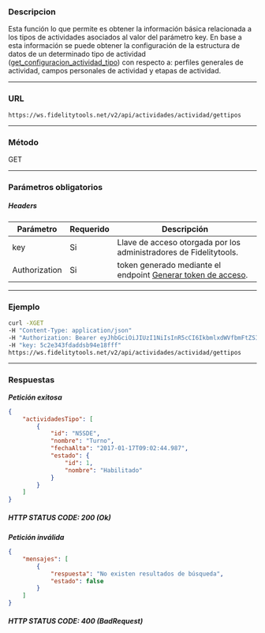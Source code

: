 ### Descripcion
Esta función lo que permite es obtener la información básica relacionada a los tipos de actividades asociados al valor del parámetro key. En base a esta información se puede obtener la configuración de la estructura de datos de un determinado tipo de actividad ([get_configuracion_actividad_tipo](https://github.com/bebeto-fidelitytools/FidelitytoolsWS/blob/master/docs/get_configuracion_actividad_tipo.md)) con respecto a: perfiles generales de actividad, campos personales de actividad y etapas de actividad.
___

### URL
` https://ws.fidelitytools.net/v2/api/actividades/actividad/gettipos `
___

### Método
GET
___
### Parámetros obligatorios

##### Headers

|Parámetro |Requerido |Descripción                 |
|----------|----------|----------------------------|
| key         | Si		 | Llave de acceso otorgada por los administradores de Fidelitytools. |
| Authorization       | Si		 | token generado mediante el endpoint [Generar token de acceso](https://github.com/bebeto-fidelitytools/FidelitytoolsWS/blob/master/docs/autenticaci%C3%B3n.md). |

___
### Ejemplo
```bash
curl -XGET 
-H "Content-Type: application/json" 
-H "Authorization: Bearer eyJhbGciOiJIUzI1NiIsInR5cCI6IkbmlxdWVfbmFtZSI6InVzZXJb25maWciLCJuYmYiOjE1NTYxMTk0MNjIwNTgwNywiaWF0IjoxNTU2MTE5NDA3LCJpczovL3dzLmZpZGVsaXR5dG9vbHMubmV0L3YyIiwiYXVkIjoiaHa2U2asdasdy5maWRlbGl0eXRvb2xzLm5ldC92MiJ9RDDpMHEB4SsmY0j87OcS5mbxe2XxSAY" 
-H "key: 5c2e343fdaddsb94e18fff" 
https://ws.fidelitytools.net/v2/api/actividades/actividad/gettipos
```
___
### Respuestas
***Petición exitosa***
```json
{
    "actividadesTipo": [
        {
            "id": "N5SDE",
            "nombre": "Turno",
            "fechaAlta": "2017-01-17T09:02:44.987",
            "estado": {
                "id": 1,
                "nombre": "Habilitado"
            }
        }
    ]
}
```

##### HTTP STATUS CODE: 200 (Ok)

***Petición inválida***
```json
{
    "mensajes": [
        {
            "respuesta": "No existen resultados de búsqueda",
            "estado": false
        }
    ]
}
```

##### HTTP STATUS CODE: 400 (BadRequest)

